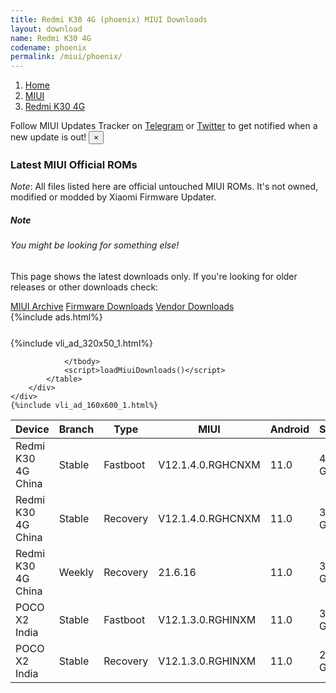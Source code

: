 ```yaml
---
title: Redmi K30 4G (phoenix) MIUI Downloads
layout: download
name: Redmi K30 4G
codename: phoenix
permalink: /miui/phoenix/
---
```

<nav aria-label="breadcrumb">
    <ol class="breadcrumb">
        <li class="breadcrumb-item"><a href="/">Home</a></li>
        <li class="breadcrumb-item"><a href="/miui/">MIUI</a></li>
        <li class="breadcrumb-item active" aria-current="page"><a href="/miui/phoenix/">Redmi K30 4G</a></li>
    </ol>
</nav>
<div class="alert alert-primary alert-dismissible fade show" role="alert">
    Follow MIUI Updates Tracker on <a href="https://t.me/MIUIUpdatesTracker" class="alert-link">Telegram</a>
     or <a href="https://twitter.com/MiFwUpdater" class="alert-link">Twitter</a> to get notified when a new update is out!
    <button type="button" class="close" data-dismiss="alert" aria-label="Close">
        <span aria-hidden="true">&times;</span>
    </button>
</div>

### Latest MIUI Official ROMs
*Note*: All files listed here are official untouched MIUI ROMs. It's not owned, modified or modded by Xiaomi Firmware Updater.
<div class="card">
  <div class="card-body">
    <h5 class="card-title">Note</h5>
    <h6 class="card-subtitle mb-2 text-muted">You might be looking for something else!</h6>
    <p class="card-text">This page shows the latest downloads only.
     If you're looking for older releases or other downloads check:</p>
    <a href="/archive/miui/phoenix/" class="card-link">MIUI Archive</a>
    <a href="/firmware/phoenix/" class="card-link">Firmware Downloads</a>
    <a href="/vendor/phoenix/" class="card-link">Vendor Downloads</a>
  </div>
</div>
{%include ads.html%}
<div class="row justify-content-center">
    <div class="col-10">
        <div class="table-responsive-md" style="margin-top: 25px;">
            {%include vli_ad_320x50_1.html%}
            <table id="miui" class="display dt-responsive nowrap compact table table-striped table-hover table-sm">
                <thead class="thead-dark">
                    <tr>
                        <th data-ref="device">Device</th>
                        <th data-ref="branch">Branch</th>
                        <th data-ref="type">Type</th>
                        <th data-ref="miui">MIUI</th>
                        <th data-ref="android">Android</th>
                        <th data-ref="size">Size</th>
                        <th data-ref="size">Date</th>
                        <th data-ref="link">Link</th>
                    </tr>
                </thead>
                <tbody>
                <tr><td>Redmi K30 4G China</td><td>Stable</td><td>Fastboot</td><td>V12.1.4.0.RGHCNXM</td><td>11.0</td><td>4.0 GB</td><td>2021-02-04</td><td><a href="/miui/phoenix/stable/V12.1.4.0.RGHCNXM/">Download</a></td></tr>
<tr><td>Redmi K30 4G China</td><td>Stable</td><td>Recovery</td><td>V12.1.4.0.RGHCNXM</td><td>11.0</td><td>3.0 GB</td><td>2021-02-24</td><td><a href="/miui/phoenix/stable/V12.1.4.0.RGHCNXM/">Download</a></td></tr>
<tr><td>Redmi K30 4G China</td><td>Weekly</td><td>Recovery</td><td>21.6.16</td><td>11.0</td><td>3.5 GB</td><td>2021-06-17</td><td><a href="/miui/phoenix/weekly/21.6.16/">Download</a></td></tr>
<tr><td>POCO X2 India</td><td>Stable</td><td>Fastboot</td><td>V12.1.3.0.RGHINXM</td><td>11.0</td><td>3.1 GB</td><td>2021-02-25</td><td><a href="/miui/phoenixin/stable/V12.1.3.0.RGHINXM/">Download</a></td></tr>
<tr><td>POCO X2 India</td><td>Stable</td><td>Recovery</td><td>V12.1.3.0.RGHINXM</td><td>11.0</td><td>2.6 GB</td><td>2021-03-04</td><td><a href="/miui/phoenixin/stable/V12.1.3.0.RGHINXM/">Download</a></td></tr>

                </tbody>
                <script>loadMiuiDownloads()</script>
            </table>
        </div>
    </div>
    {%include vli_ad_160x600_1.html%}
</div>
